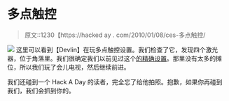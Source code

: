 # 多点触控

> 原文::1230【https://hacked ay . com/2010/01/08/ces-多点触控/

![](../Images/ad0f8778a670621d60f3802fbfb1c1a0.png)
这里可以看到【Devlin】在玩多点触控设置。我们检查了它，发现四个激光器，位于角落里。我们很确定我们以前见过这个[的精确设置](http://hackaday.com/2009/02/15/rear-projection-tv/)。那里没有太多的摊位，所以我们玩了会儿电视，然后继续前进。

我们还碰到一个 Hack A Day 的读者，完全忘了给他拍照。抱歉，如果你再碰到我们，我们会抓到你的。